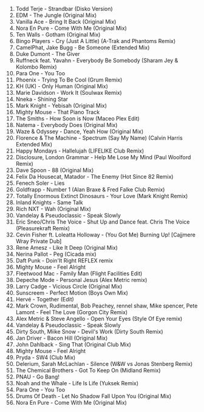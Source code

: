 1. Todd Terje - Strandbar (Disko Version)
2. EDM - The Jungle (Original Mix)
3. Vanilla Ace - Bring It Back (Original Mix)
4. Nora En Pure - Come With Me (Original Mix)
5. Ten Walls - Gotham (Original Mix)
6. Bingo Players - Cry (Just A Little) (A-Trak and Phantoms Remix)
7. CamelPhat, Jake Bugg - Be Someone (Extended Mix)
8. Duke Dumont - The Giver
9. Ruffneck feat. Yavahn - Everybody Be Somebody (Sharam Jey & Kolombo Remix)
10. Para One - You Too
11. Phoenix - Trying To Be Cool (Grum Remix)
12. KH (UK) - Only Human (Original Mix)
13. Marie Davidson - Work It (Soulwax Remix)
14. Nneka - Shining Star
15. Mark Knight - Yebisah (Original Mix)
16. Mighty Mouse - That Piano Track
17. The Smiths - How Soon is Now (Maceo Plex Edit)
18. Natema - Everybody Does (Original Mix)
19. Waze & Odyssey - Dance, Yeah How (Original Mix)
20. Florence & The Machine - Spectrum (Say My Name) (Calvin Harris Extended Mix)
21. Happy Mondays - Hallelujah (LIFELIKE Club Remix)
22. Disclosure, London Grammar - Help Me Lose My Mind (Paul Woolford Remix)
23. Dave Spoon - 88 (Original Mix)
24. Felix Da Housecat, Matador - The Enemy (Hot Since 82 Remix)
25. Fenech Soler - Lies
26. Goldfrapp - Number 1 (Alan Braxe & Fred Falke Club Remix)
27. Totally Enormous Extinct Dinosaurs - Your Love (Mark Knight Remix)
28. Inland Knights - Same Talk
29. Rich NXT - Wah (Original Mix)
30. Vandelay & Pseudoclassic - Speak Slowly
31. Eric Sneo/Chris The Voice - Shut Up and Dance feat. Chris The Voice (Pleasurekraft Remix)
32. Cevin Fisher ft. Loleatta Holloway - (You Got Me) Burning Up! [Cajjmere Wray Private Dub]
33. Rene Amesz - Like It Deep (Original Mix)
34. Nerina Pallot - Peg (Cicada mix)
35. Daft Punk - Doin'It Right REFLEX remix
36. Mighty Mouse - Feel Alright
37. Fleetwood Mac - Family Man (Flight Facilities Edit)
38. Depeche Mode - Personal Jesus (Alex Metric remix)
39. Larry Cadge - Vicious Circle (Original Mix)
40. Sunscreem - Perfect Motion (Boys Own Mix)
41. Hervé - Together (Edit)
42. Mark Crown, Rudimental, Bob Peachey, rennel shaw, Mike spencer, Pete Lamont - Feel The Love (Gorgon City Remix)
43. Alex Metric & Steve Angello - Open Your Eyes (Style Of Eye remix)
44. Vandelay & Pseudoclassic - Speak Slowly
45. Dirty South, Miike Snow - Devil's Work (Dirty South Remix)
46. Jan Driver - Bacon Hill (Original Mix)
47. John Dahlback - Sing That (Original Club Mix)
48. Mighty Mouse - Feel Alright
49. Pryda - SW4 (Club Mix)
50. Delerium, Sarah McLachlan - Silence (W&W vs Jonas Stenberg Remix)
51. The Chemical Brothers - Got To Keep On (Midland Remix)
52. PNAU - Go Bang!
53. Noah and the Whale - Life Is Life (Yuksek Remix)
54. Para One - You Too
55. Drums Of Death - Let No Shadow Fall Upon You (Original Mix)
56. Nora En Pure - Come With Me (Original Mix)